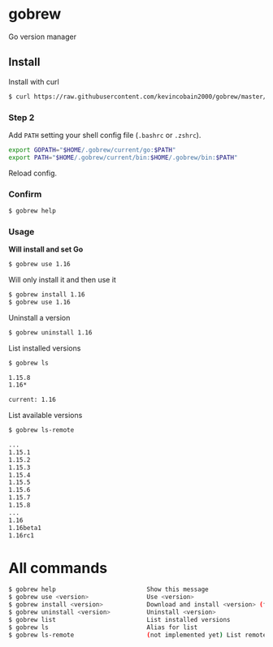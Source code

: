 # gobrew

Go version manager

## Install

Install with curl

```sh
$ curl https://raw.githubusercontent.com/kevincobain2000/gobrew/master/gobrew.sh | sh -
```
### Step 2

Add `PATH` setting your shell config file (`.bashrc` or `.zshrc`).

 ```sh
export GOPATH="$HOME/.gobrew/current/go:$PATH"
export PATH="$HOME/.gobrew/current/bin:$HOME/.gobrew/bin:$PATH"
```

Reload config.

### Confirm

```sh
$ gobrew help
```

### Usage

**Will install and set Go**

```sh
$ gobrew use 1.16
```

Will only install it and then use it

```sh
$ gobrew install 1.16
$ gobrew use 1.16
```

Uninstall a version

```sh
$ gobrew uninstall 1.16
```

List installed versions

```sh
$ gobrew ls

1.15.8
1.16*

current: 1.16
```

List available versions

```sh
$ gobrew ls-remote

...
1.15.1
1.15.2
1.15.3
1.15.4
1.15.5
1.15.6
1.15.7
1.15.8
...
1.16
1.16beta1
1.16rc1
```

# All commands

```sh
$ gobrew help                         Show this message
$ gobrew use <version>                Use <version>
$ gobrew install <version>            Download and install <version> (from binary))
$ gobrew uninstall <version>          Uninstall <version>
$ gobrew list                         List installed versions
$ gobrew ls                           Alias for list
$ gobrew ls-remote                    (not implemented yet) List remote versions
```
